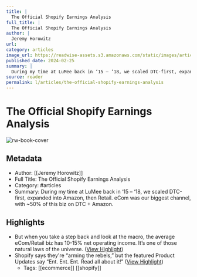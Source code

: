 ```yaml
---
title: |
  The Official Shopify Earnings Analysis
full_title: |
  The Official Shopify Earnings Analysis
author: |
  Jeremy Horowitz
url: 
category: articles
image_url: https://readwise-assets.s3.amazonaws.com/static/images/article4.6bc1851654a0.png
published_date: 2024-02-25
summary: |
  During my time at LuMee back in ‘15 – ‘18, we scaled DTC-first, expanded into Amazon, then Retail. eCom was our biggest channel, with ~50% of this biz on DTC + Amazon.
source: reader
permalink: l/articles/the-official-shopify-earnings-analysis
---
```

# The Official Shopify Earnings Analysis

![rw-book-cover](https://readwise-assets.s3.amazonaws.com/static/images/article4.6bc1851654a0.png)

## Metadata
- Author: [[Jeremy Horowitz]]
- Full Title: The Official Shopify Earnings Analysis
- Category: #articles
- Summary: During my time at LuMee back in ‘15 – ‘18, we scaled DTC-first, expanded into Amazon, then Retail. eCom was our biggest channel, with ~50% of this biz on DTC + Amazon.

## Highlights
- But when you take a step back and look at the macro, the average eCom/Retail biz has 10-15% net operating income. It’s one of those natural laws of the universe. ([View Highlight](https://read.readwise.io/read/01hqjnec57pf0zek0ye0skqbmx))
- Shopify says they're “arming the rebels,” but the featured Product Updates say “Ent. Ent. Ent. Read all about it!” ([View Highlight](https://read.readwise.io/read/01hqjnjbpgzh9k1nx3q1tz0dqg))
    - Tags: [[ecommerce]] [[shopify]] 


